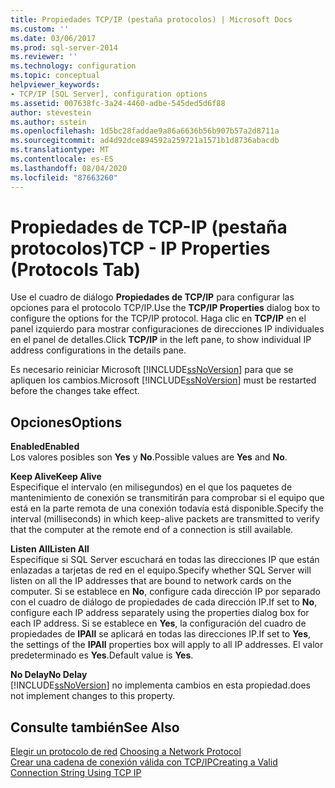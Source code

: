 ```yaml
---
title: Propiedades TCP/IP (pestaña protocolos) | Microsoft Docs
ms.custom: ''
ms.date: 03/06/2017
ms.prod: sql-server-2014
ms.reviewer: ''
ms.technology: configuration
ms.topic: conceptual
helpviewer_keywords:
- TCP/IP [SQL Server], configuration options
ms.assetid: 007638fc-3a24-4460-adbe-545ded5d6f88
author: stevestein
ms.author: sstein
ms.openlocfilehash: 1d5bc28faddae9a86a6636b56b907b57a2d8711a
ms.sourcegitcommit: ad4d92dce894592a259721a1571b1d8736abacdb
ms.translationtype: MT
ms.contentlocale: es-ES
ms.lasthandoff: 08/04/2020
ms.locfileid: "87663260"
---
```

# <a name="tcp---ip-properties-protocols-tab"></a><span data-ttu-id="e0fe2-102">Propiedades de TCP-IP (pestaña protocolos)</span><span class="sxs-lookup"><span data-stu-id="e0fe2-102">TCP - IP Properties (Protocols Tab)</span></span>
  <span data-ttu-id="e0fe2-103">Use el cuadro de diálogo **Propiedades de TCP/IP** para configurar las opciones para el protocolo TCP/IP.</span><span class="sxs-lookup"><span data-stu-id="e0fe2-103">Use the **TCP/IP Properties** dialog box to configure the options for the TCP/IP protocol.</span></span> <span data-ttu-id="e0fe2-104">Haga clic en **TCP/IP** en el panel izquierdo para mostrar configuraciones de direcciones IP individuales en el panel de detalles.</span><span class="sxs-lookup"><span data-stu-id="e0fe2-104">Click **TCP/IP** in the left pane, to show individual IP address configurations in the details pane.</span></span>  
  
 <span data-ttu-id="e0fe2-105">Es necesario reiniciar Microsoft [!INCLUDE[ssNoVersion](../../includes/ssnoversion-md.md)] para que se apliquen los cambios.</span><span class="sxs-lookup"><span data-stu-id="e0fe2-105">Microsoft [!INCLUDE[ssNoVersion](../../includes/ssnoversion-md.md)] must be restarted before the changes take effect.</span></span>  
  
## <a name="options"></a><span data-ttu-id="e0fe2-106">Opciones</span><span class="sxs-lookup"><span data-stu-id="e0fe2-106">Options</span></span>  
 <span data-ttu-id="e0fe2-107">**Enabled**</span><span class="sxs-lookup"><span data-stu-id="e0fe2-107">**Enabled**</span></span>  
 <span data-ttu-id="e0fe2-108">Los valores posibles son **Yes** y **No**.</span><span class="sxs-lookup"><span data-stu-id="e0fe2-108">Possible values are **Yes** and **No**.</span></span>  
  
 <span data-ttu-id="e0fe2-109">**Keep Alive**</span><span class="sxs-lookup"><span data-stu-id="e0fe2-109">**Keep Alive**</span></span>  
 <span data-ttu-id="e0fe2-110">Especifique el intervalo (en milisegundos) en el que los paquetes de mantenimiento de conexión se transmitirán para comprobar si el equipo que está en la parte remota de una conexión todavía está disponible.</span><span class="sxs-lookup"><span data-stu-id="e0fe2-110">Specify the interval (milliseconds) in which keep-alive packets are transmitted to verify that the computer at the remote end of a connection is still available.</span></span>  
  
 <span data-ttu-id="e0fe2-111">**Listen All**</span><span class="sxs-lookup"><span data-stu-id="e0fe2-111">**Listen All**</span></span>  
 <span data-ttu-id="e0fe2-112">Especifique si SQL Server escuchará en todas las direcciones IP que están enlazadas a tarjetas de red en el equipo.</span><span class="sxs-lookup"><span data-stu-id="e0fe2-112">Specify whether SQL Server will listen on all the IP addresses that are bound to network cards on the computer.</span></span> <span data-ttu-id="e0fe2-113">Si se establece en **No**, configure cada dirección IP por separado con el cuadro de diálogo de propiedades de cada dirección IP.</span><span class="sxs-lookup"><span data-stu-id="e0fe2-113">If set to **No**, configure each IP address separately using the properties dialog box for each IP address.</span></span> <span data-ttu-id="e0fe2-114">Si se establece en **Yes**, la configuración del cuadro de propiedades de **IPAll** se aplicará en todas las direcciones IP.</span><span class="sxs-lookup"><span data-stu-id="e0fe2-114">If set to **Yes**, the settings of the **IPAll** properties box will apply to all IP addresses.</span></span> <span data-ttu-id="e0fe2-115">El valor predeterminado es **Yes**.</span><span class="sxs-lookup"><span data-stu-id="e0fe2-115">Default value is **Yes**.</span></span>  
  
 <span data-ttu-id="e0fe2-116">**No Delay**</span><span class="sxs-lookup"><span data-stu-id="e0fe2-116">**No Delay**</span></span>  
 [!INCLUDE[ssNoVersion](../../includes/ssnoversion-md.md)] <span data-ttu-id="e0fe2-117">no implementa cambios en esta propiedad.</span><span class="sxs-lookup"><span data-stu-id="e0fe2-117">does not implement changes to this property.</span></span>  
  
## <a name="see-also"></a><span data-ttu-id="e0fe2-118">Consulte también</span><span class="sxs-lookup"><span data-stu-id="e0fe2-118">See Also</span></span>  
 <span data-ttu-id="e0fe2-119">[Elegir un protocolo de red](../../../2014/tools/configuration-manager/choosing-a-network-protocol.md) </span><span class="sxs-lookup"><span data-stu-id="e0fe2-119">[Choosing a Network Protocol](../../../2014/tools/configuration-manager/choosing-a-network-protocol.md) </span></span>  
 [<span data-ttu-id="e0fe2-120">Crear una cadena de conexión válida con TCP/IP</span><span class="sxs-lookup"><span data-stu-id="e0fe2-120">Creating a Valid Connection String Using TCP IP</span></span>](../../../2014/tools/configuration-manager/creating-a-valid-connection-string-using-tcp-ip.md)  
  
  
